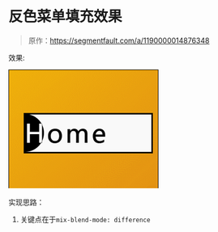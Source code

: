 # 反色菜单填充效果

> 原作：https://segmentfault.com/a/1190000014876348

效果:

![反色菜单填充效果](https://github.com/FengYangLiu/front-end-daily-challenges/blob/master/images/023-reverse-text-color-menu-effects.gif)


实现思路：

1. 关键点在于`mix-blend-mode: difference`
















